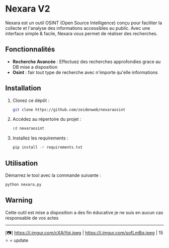 # Nexara V2

Nexara est un outil OSINT (Open Source Intelligence) conçu pour faciliter la collecte et l'analyse des informations accessibles au public. Avec une interface simple & facile, Nexara vous permet de réaliser des recherches.

## Fonctionnalités

- **Recherche Avancée** : Effectuez des recherches approfondies grace au DB mise a disposition 
- **Osint** : fair tout type de recherche avec n'importe qu'elle informations 

## Installation

1. Clonez ce dépôt :
   ```bash
   git clone https://github.com/zeidenweb/nexaraosint
   ```
2. Accédez au répertoire du projet :
   ```bash
   cd nexaraosint
   ```
3. Installez les requirements :
   ```bash
   pip install -r requirements.txt 
   ```

## Utilisation

Démarrez le tool avec la commande suivante :
```bash
python nexara.py
```


## Warning

Cette outil est mise a disposition a des fin éducative je ne suis en aucun cas responsable de vos actes 

---

[📷] https://i.imgur.com/cXAiYqi.jpeg | https://i.imgur.com/sofLmBq.jpeg | 15 ⭐ = update
